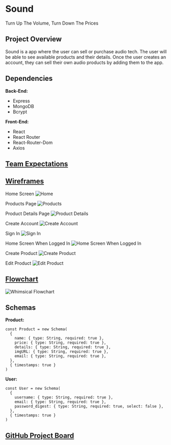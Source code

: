 # Sound

Turn Up The Volume, Turn Down The Prices

## Project Overview

Sound is a app where the user can sell or purchase audio tech. The user will be able to see available products and their details. Once the user creates an account, they can sell their own audio products by adding them to the app. 

## Dependencies 
<b>Back-End:</b>
- Express
- MongoDB
- Bcrypt

<b>Front-End:</b>
- React
- React Router
- React-Router-Dom
- Axios

## [Team Expectations](https://docs.google.com/document/d/1Bn4YaElpcLGPLhebpjtfwx3JY8-ktIi10z4a12WZJCw/edit)

## [Wireframes](https://www.figma.com/file/ClP5JIzhkLCLUwU3MgjqBS/SOUND?node-id=0%3A1)

Home Screen
![Home](https://res.cloudinary.com/dfryxohde/image/upload/v1633664867/SOUND/Home_ul7f72.png)

Products Page
![Products](https://res.cloudinary.com/dfryxohde/image/upload/v1633664867/SOUND/Products_dvoiuh.png)

Product Details Page
![Product Details](https://res.cloudinary.com/dfryxohde/image/upload/v1633664866/SOUND/Details_bzyxwr.png)

Create Account
![Create Account](https://res.cloudinary.com/dfryxohde/image/upload/v1633664866/SOUND/CreateAccount_yuk0o4.png)

Sign In
![Sign In](https://res.cloudinary.com/dfryxohde/image/upload/v1633664866/SOUND/SignIn_mc8vhm.png)

Home Screen When Logged In
![Home Screen When Logged In](https://res.cloudinary.com/dfryxohde/image/upload/v1633664867/SOUND/LoggedInHome_hebytu.png)

Create Product
![Create Product](https://res.cloudinary.com/dfryxohde/image/upload/v1633664866/SOUND/CreateProduct_xe42wm.png)

Edit Product
![Edit Product](https://res.cloudinary.com/dfryxohde/image/upload/v1633664867/SOUND/EditProduct_rleviu.png)

## [Flowchart](https://whimsical.com/sound-9o94b77oTeUwTsQo83mibC)

![Whimsical Flowchart](https://res.cloudinary.com/dfryxohde/image/upload/v1633701359/SOUND/Screen_Shot_2021-10-08_at_8.55.34_AM_b8z6fm.png)

## Schemas

<b>Product:</b>
```
const Product = new Schema(
  {
    name: { type: String, required: true },
    price: { type: String, required: true },
    details: { type: String, required: true },
    imgURL: { type: String, required: true },
    email: { type: String, required: true },
  },
  { timestamps: true }
)
```

<b>User:</b>
```
const User = new Schema(
  {
    username: { type: String, required: true },
    email: { type: String, required: true },
    password_digest: { type: String, required: true, select: false },
  },
  { timestamps: true }
)
```

## [GitHub Project Board](https://github.com/Bri-Gonzalez/Sound/projects/1)
